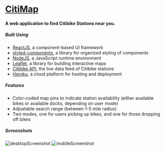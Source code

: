 # [CitiMap](https://citimap-ox.herokuapp.com)
#### A web application to find Citibike Stations near you.

##### Built Using
- [ReactJS](https://reactjs.org/), a component-based UI framework
- [styled-components](https://www.styled-components.com/), a library for organized styling of components
- [NodeJS](https://nodejs.org/en/), a JavaScript runtime environment
- [Leaflet](https://leafletjs.com/), a library for building interactive maps
- [Citibike API](https://data.cityofnewyork.us/NYC-BigApps/Citi-Bike-Live-Station-Feed-JSON-/p94q-8hxh), the live data feed of Citibike stations
- [Heroku](https://www.heroku.com/), a cloud platform for hosting and deployment

##### Features

  - Color-coded map pins to indicate station availability (either available bikes or available docks, depending on user mode)
  - Adjustable search range (between 1-5 mile radius)
  - Two modes, one for users picking up bikes, and one for those dropping off bikes

##### Screenshots
![desktopScreenshot](https://lh3.googleusercontent.com/dCqdoRq9OqKeXpTRt2j2oiW7DMbjZIoyBBuS9MU8w5L1piapofTo28giP6WFGsi4EETb-76uI3IOtfKX4t_NIqsWFwlf25LHeVPfyyqUsJq2ZgeVG2brLkEsNBq7P4EzAWwvW70E58NYPHqORrMopKubU3AwauMeSvKYxZsknUhyBPz7T_0WLyyBR85JpmIEk34BrqOqRM5F4Blq2pHZI19gg65T7mBw3qg_ETivM56xGQGGb6EDXPT7Qqs2520XkT-KEAr7DolQ7N70J1WMB6NUAdlZ4mDQnOuIlkQhIbiFgQ79UFBBiY0I7wFvrJF6nJEe9XwbyYrLUjlLU4TK7lgic-mmry8B8tnzlu5bjTCrSTKD1pIQcuuoV71yhuR7_f6m1Fm02QioYvSorsp8WDDwddX2U56ZoP-SuKZ02i-fMd-cU1bgL7IcGUi7KjbK3xhuKywkI0sTsMaaWPYZFeoECLniILSyvquap_ikpvCz1SazL6hym5xXk_g3c2a8OrSc2XxVSfzUUSNcSrcgSf8pZ53N3WeZZDipQyRnTZRN1E1oKA0YOC6ZqJEK_mfn6lAsHNmUEg4nj7pmAmFR01QPmieYyxnXTuNSP9Tb9hRP_xwJG1OFbo5RufoWMJ_S0y8LDouYqx7hbVL4D6Wohq5JzpjyDqf4zCd9FpxL9MbW5XKu4iSS3-nqjrHF7OwYFHSh77V3J5L99vhTez7pysMz=w1499-h834-no)
![mobileScreenshot](https://lh3.googleusercontent.com/BvG8Z9Hf-EM9RvK63YRfI-71WYk6ke1H4H20HWkCZzAu3DXXbBfr1yjgxKtSNfG2dHgxgqe8ioFZUWvnmze-p5salNX-a8Xdzr-bRAegErob074j1uCJksI236cTt6-269bWWDRWQs9x0ruotSH3cxmatxIieuvKAevtfBZ2ii1ECoi7PmBvUGFS-dngVMjbYR3WVMC9HzXCWwjo1fyx0JV4HGwGY_CaJfLn1ut3QPVGBqtuBB6IHgqNo_3gkqdqEDnZ3A2touLQ2BdRdk4ls8OhNTfjvKWPCxQpOpwuW3yvATt4rn11mWeaQGPCCnulV6sRdH4yLoRoNTeUtCPi_j62VJHKWNyP0z2d9KsHzCoMpZxz1WboOUJ_iO3EIr8nhPuYatr1WYOt1AL0itNdmfqvR06OpmUsIAINPZftXQ-Fch3HyRulEg_A6H41jYUZTjq0hCH5oxWrX-aksXTfZyGcSBJ-pPQGtAfL6-Jzwmpk0g8tA3uFpiniK5rYUDdEr-wa-ApL4kuLZrYe1HAFfX5PwGh3SPnCq3wb9aCmCaeQRFDOVXXqvy-BkCcGo0KvmGBB0vVzzdilG-SMYuDnqz3LTf8CokSBCUkMQCFpw94-VMO_FxBdE2tQauYp3peavDjMJ_li-L-2OZXufnnuqgpI_X2APgBe_6Ixp0GgAksLVBUjh7YO8sni9tBV6WJ_vrbbczSic2tKUL95W1mdaMBk=w870-h1681-no)
